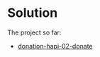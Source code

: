 # Solution

The project so far:

- [donation-hapi-02-donate](https://github.com/wit-hdip-comp-sci-2024/full-stack-1/tree/main/prj/donation/hapi/donation-hapi-02-donate)




